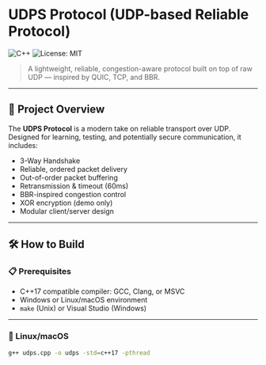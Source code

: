 #  UDPS Protocol (UDP-based Reliable Protocol)

![C++](https://img.shields.io/badge/C%2B%2B-17-blue.svg)
![License: MIT](https://img.shields.io/badge/License-MIT-yellow.svg)

> A lightweight, reliable, congestion-aware protocol built on top of raw UDP — inspired by QUIC, TCP, and BBR.

---

## 📖 Project Overview

The **UDPS Protocol** is a modern take on reliable transport over UDP. Designed for learning, testing, and potentially secure communication, it includes:

-  3-Way Handshake
-  Reliable, ordered packet delivery
-  Out-of-order packet buffering
-  Retransmission & timeout (60ms)
-  BBR-inspired congestion control
-  XOR encryption (demo only)
-  Modular client/server design

---

## 🛠️ How to Build

### 📋 Prerequisites

- C++17 compatible compiler: GCC, Clang, or MSVC
- Windows or Linux/macOS environment
- `make` (Unix) or Visual Studio (Windows)

---

### 🐧 Linux/macOS

```bash
g++ udps.cpp -o udps -std=c++17 -pthread
